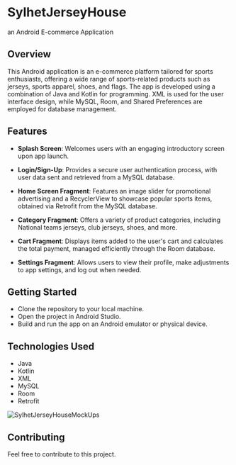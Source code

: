 # SylhetJerseyHouse
an Android E-commerce Application

## Overview

This Android application is an e-commerce platform tailored for sports enthusiasts, offering a wide range of sports-related products such as jerseys, sports apparel, shoes, and flags. The app is developed using a combination of Java and Kotlin for programming. XML is used for the user interface design, while MySQL, Room, and Shared Preferences are employed for database management.

## Features

- **Splash Screen**: Welcomes users with an engaging introductory screen upon app launch.

- **Login/Sign-Up**: Provides a secure user authentication process, with user data sent and retrieved from a MySQL database.

- **Home Screen Fragment**: Features an image slider for promotional advertising and a RecyclerView to showcase popular sports items, obtained via Retrofit from the MySQL database.

- **Category Fragment**: Offers a variety of product categories, including National teams jerseys, club jerseys, shoes, and more.

- **Cart Fragment**: Displays items added to the user's cart and calculates the total payment, managed efficiently through the Room database.

- **Settings Fragment**: Allows users to view their profile, make adjustments to app settings, and log out when needed.

## Getting Started

- Clone the repository to your local machine.
- Open the project in Android Studio.
- Build and run the app on an Android emulator or physical device.

## Technologies Used

- Java
- Kotlin
- XML
- MySQL
- Room
- Retrofit

![SylhetJerseyHouseMockUps](https://github.com/mehadishakil/SylhetJerseyHouse/assets/112794443/94305319-c19c-483c-8af0-78a6180b4d84)

## Contributing

Feel free to contribute to this project.
